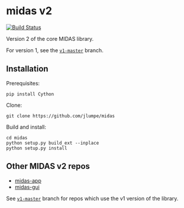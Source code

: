 # midas v2
[![Build Status](https://github.com/hesslab-midas/midas/actions/workflows/ci.yml/badge.svg)](https://github.com/hesslab-midas/midas/actions/workflows/ci.yml)

Version 2 of the core MIDAS library.

For version 1, see the [`v1-master`](https://github.com/jlumpe/midas/tree/v1-master) branch.

## Installation

Prerequisites:

    pip install Cython

Clone:

    git clone https://github.com/jlumpe/midas

Build and install:

    cd midas
    python setup.py build_ext --inplace
    python setup.py install


## Other MIDAS v2 repos

* [midas-app](http://github.com/jlumpe/midas-app)
* [midas-gui](http://github.com/jlumpe/midas-gui)
  
See [`v1-master`](https://github.com/jlumpe/midas/tree/v1-master) branch for repos which use the v1 version of the library.
